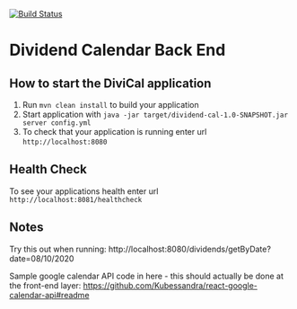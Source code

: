 [![Build Status](https://travis-ci.org/samdis/DividenCalendar_Backend.svg?branch=master)](https://travis-ci.org/samdis/DividenCalendar_Backend)
# Dividend Calendar Back End

How to start the DiviCal application
---

1. Run `mvn clean install` to build your application
1. Start application with `java -jar target/dividend-cal-1.0-SNAPSHOT.jar server config.yml`
1. To check that your application is running enter url `http://localhost:8080`

Health Check
---

To see your applications health enter url `http://localhost:8081/healthcheck`

Notes
---
Try this out when running:
http://localhost:8080/dividends/getByDate?date=08/10/2020

Sample google calendar API code in here - this should actually be done at the front-end layer:
https://github.com/Kubessandra/react-google-calendar-api#readme
